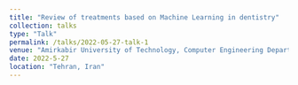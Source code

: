 ```yaml
---
title: "Review of treatments based on Machine Learning in dentistry"
collection: talks
type: "Talk"
permalink: /talks/2022-05-27-talk-1
venue: "Amirkabir University of Technology, Computer Engineering Department"
date: 2022-5-27
location: "Tehran, Iran"
---
```

